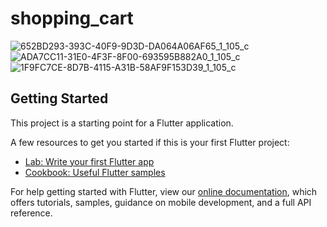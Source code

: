# shopping_cart

![652BD293-393C-40F9-9D3D-DA064A06AF65_1_105_c](https://user-images.githubusercontent.com/73986840/131960544-a324b8b8-bc7a-4bd4-bc23-c2d0f54e2cff.jpeg)<br>
![ADA7CC11-31E0-4F3F-8F00-693595B882A0_1_105_c](https://user-images.githubusercontent.com/73986840/131960644-68bc090d-efdf-4e21-93d4-ae8f54964ebb.jpeg)<br>
![1F9FC7CE-8D7B-4115-A31B-58AF9F153D39_1_105_c](https://user-images.githubusercontent.com/73986840/131960674-40612038-0ad3-4933-ac28-6ab33dd67123.jpeg)<br>

## Getting Started

This project is a starting point for a Flutter application.

A few resources to get you started if this is your first Flutter project:

- [Lab: Write your first Flutter app](https://flutter.dev/docs/get-started/codelab)
- [Cookbook: Useful Flutter samples](https://flutter.dev/docs/cookbook)

For help getting started with Flutter, view our
[online documentation](https://flutter.dev/docs), which offers tutorials,
samples, guidance on mobile development, and a full API reference.
